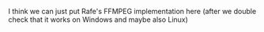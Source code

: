 I think we can just put Rafe's FFMPEG implementation here (after we double check that it works on Windows and maybe also Linux)
